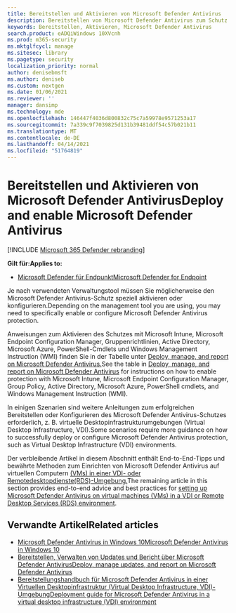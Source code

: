 ```yaml
---
title: Bereitstellen und Aktivieren von Microsoft Defender Antivirus
description: Bereitstellen von Microsoft Defender Antivirus zum Schutz Ihrer Endpunkte mit Microsoft Intune, Microsoft Endpoint Configuration Manager, Gruppenrichtlinien, PowerShell-Cmdlets oder WMI.
keywords: Bereitstellen, Aktivieren, Microsoft Defender Antivirus
search.product: eADQiWindows 10XVcnh
ms.prod: m365-security
ms.mktglfcycl: manage
ms.sitesec: library
ms.pagetype: security
localization_priority: normal
author: denisebmsft
ms.author: deniseb
ms.custom: nextgen
ms.date: 01/06/2021
ms.reviewer: ''
manager: dansimp
ms.technology: mde
ms.openlocfilehash: 146447f4036d800832c75c7a59978e9571253a17
ms.sourcegitcommit: 7a339c9f7039825d131b39481ddf54c57b021b11
ms.translationtype: MT
ms.contentlocale: de-DE
ms.lasthandoff: 04/14/2021
ms.locfileid: "51764819"
---
```

# <a name="deploy-and-enable-microsoft-defender-antivirus"></a><span data-ttu-id="99ac5-104">Bereitstellen und Aktivieren von Microsoft Defender Antivirus</span><span class="sxs-lookup"><span data-stu-id="99ac5-104">Deploy and enable Microsoft Defender Antivirus</span></span>

[!INCLUDE [Microsoft 365 Defender rebranding](../../includes/microsoft-defender.md)]


<span data-ttu-id="99ac5-105">**Gilt für:**</span><span class="sxs-lookup"><span data-stu-id="99ac5-105">**Applies to:**</span></span>

- [<span data-ttu-id="99ac5-106">Microsoft Defender für Endpunkt</span><span class="sxs-lookup"><span data-stu-id="99ac5-106">Microsoft Defender for Endpoint</span></span>](/microsoft-365/security/defender-endpoint/)

<span data-ttu-id="99ac5-107">Je nach verwendeten Verwaltungstool müssen Sie möglicherweise den Microsoft Defender Antivirus-Schutz speziell aktivieren oder konfigurieren.</span><span class="sxs-lookup"><span data-stu-id="99ac5-107">Depending on the management tool you are using, you may need to specifically enable or configure Microsoft Defender Antivirus protection.</span></span> 

<span data-ttu-id="99ac5-108">Anweisungen zum Aktivieren des Schutzes mit Microsoft Intune, Microsoft Endpoint Configuration Manager, Gruppenrichtlinien, Active Directory, Microsoft Azure, PowerShell-Cmdlets und Windows Management Instruction (WMI) finden Sie in der Tabelle unter [Deploy, manage, and report on Microsoft Defender Antivirus.](deploy-manage-report-microsoft-defender-antivirus.md#ref2)</span><span class="sxs-lookup"><span data-stu-id="99ac5-108">See the table in [Deploy, manage, and report on Microsoft Defender Antivirus](deploy-manage-report-microsoft-defender-antivirus.md#ref2) for instructions on how to enable protection with Microsoft Intune, Microsoft Endpoint Configuration Manager, Group Policy, Active Directory, Microsoft Azure, PowerShell cmdlets, and Windows Management Instruction (WMI).</span></span>

<span data-ttu-id="99ac5-109">In einigen Szenarien sind weitere Anleitungen zum erfolgreichen Bereitstellen oder Konfigurieren des Microsoft Defender Antivirus-Schutzes erforderlich, z. B. virtuelle Desktopinfrastrukturumgebungen (Virtual Desktop Infrastructure, VDI).</span><span class="sxs-lookup"><span data-stu-id="99ac5-109">Some scenarios require more guidance on how to successfully deploy or configure Microsoft Defender Antivirus protection, such as Virtual Desktop Infrastructure (VDI) environments.</span></span>

<span data-ttu-id="99ac5-110">Der verbleibende Artikel in diesem Abschnitt enthält End-to-End-Tipps und bewährte Methoden zum Einrichten von Microsoft Defender Antivirus auf virtuellen Computern [(VMs) in einer VDI- oder Remotedesktopdienste(RDS)-Umgebung.](deployment-vdi-microsoft-defender-antivirus.md)</span><span class="sxs-lookup"><span data-stu-id="99ac5-110">The remaining article in this section provides end-to-end advice and best practices for [setting up Microsoft Defender Antivirus on virtual machines (VMs) in a VDI or Remote Desktop Services (RDS) environment](deployment-vdi-microsoft-defender-antivirus.md).</span></span>

## <a name="related-articles"></a><span data-ttu-id="99ac5-111">Verwandte Artikel</span><span class="sxs-lookup"><span data-stu-id="99ac5-111">Related articles</span></span>

- [<span data-ttu-id="99ac5-112">Microsoft Defender Antivirus in Windows 10</span><span class="sxs-lookup"><span data-stu-id="99ac5-112">Microsoft Defender Antivirus in Windows 10</span></span>](microsoft-defender-antivirus-in-windows-10.md)
- [<span data-ttu-id="99ac5-113">Bereitstellen, Verwalten von Updates und Bericht über Microsoft Defender Antivirus</span><span class="sxs-lookup"><span data-stu-id="99ac5-113">Deploy, manage updates, and report on Microsoft Defender Antivirus</span></span>](deploy-manage-report-microsoft-defender-antivirus.md)
- [<span data-ttu-id="99ac5-114">Bereitstellungshandbuch für Microsoft Defender Antivirus in einer Virtuellen Desktopinfrastruktur (Virtual Desktop Infrastructure, VDI)-Umgebung</span><span class="sxs-lookup"><span data-stu-id="99ac5-114">Deployment guide for Microsoft Defender Antivirus in a virtual desktop infrastructure (VDI) environment</span></span>](deployment-vdi-microsoft-defender-antivirus.md)